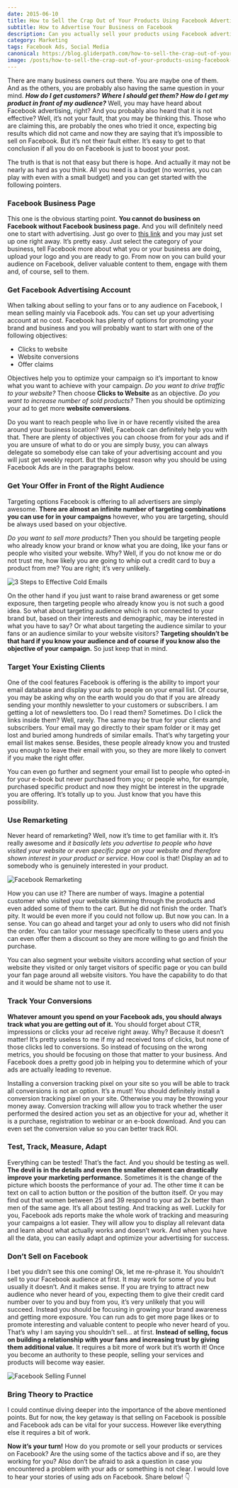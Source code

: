 ```yaml
---
date: 2015-06-10
title: How to Sell the Crap Out of Your Products Using Facebook Advertising
subtitle: How to Advertise Your Business on Facebook
description: Can you actually sell your products using Facebook advertising? Does it really work? And what are your options? This article on how to sell your products using Facebook ads will show you that it is not only possible but actually is not even as hard as you may think.
category: Marketing
tags: Facebook Ads, Social Media
canonical: https://blog.gliderpath.com/how-to-sell-the-crap-out-of-your-products-using-facebook-advertising
image: /posts/how-to-sell-the-crap-out-of-your-products-using-facebook-advertising/cover.png
---
```

There are many business owners out there. You are maybe one of them. And as the others, you are probably also having the same question in your mind. __*How do I get customers?*__ __*Where I should get them?*__ __*How do I get my product in front of my audience?*__ Well, you may have heard about Facebook advertising, right? And you probably also heard that it is not effective? Well, it’s not your fault, that you may be thinking this. Those who are claiming this, are probably the ones who tried it once, expecting big results which did not came and now they are saying that it’s impossible to sell on Facebook. But it’s not their fault either. It’s easy to get to that conclusion if all you do on Facebook is just to boost your post.

The truth is that is not that easy but there is hope. And actually it may not be nearly as hard as you think. All you need is a budget (no worries, you can play with even with a small budget) and you can get started with the following pointers.

### Facebook Business Page
This one is the obvious starting point. **You cannot do business on Facebook without Facebook business page.** And you will definitely need one to start with advertising. Just go over to [this link](https://www.facebook.com/pages/create/ 'Create a Facebook Page') and you may just set up one right away. It’s pretty easy. Just select the category of your business, tell Facebook more about what you or your business are doing, upload your logo and you are ready to go. From now on you can build your audience on Facebook, deliver valuable content to them, engage with them and, of course, sell to them.

### Get Facebook Advertising Account
When talking about selling to your fans or to any audience on Facebook, I mean selling mainly via Facebook ads. You can set up your advertising account at no cost. Facebook has plenty of options for promoting your brand and business and you will probably want to start with one of the following objectives:

* Clicks to website
* Website conversions
* Offer claims

Objectives help you to optimize your campaign so it’s important to know what you want to achieve with your campaign. *Do you want to drive traffic to your website?* Then choose **Clicks to Website** as an objective. *Do you want to increase number of sold products?* Then you should be optimizing your ad to get more **website conversions**.

Do you want to reach people who live in or have recently visited the area around your business location? Well, Facebook can definitely help you with that. There are plenty of objectives you can choose from for your ads and if you are unsure of what to do or you are simply busy, you can always delegate so somebody else can take of your advertising account and you will just get weekly report. But the biggest reason why you should be using Facebook Ads are in the paragraphs below.
​
### Get Your Offer in Front of the Right Audience
Targeting options Facebook is offering to all advertisers are simply awesome. **There are almost an infinite number of targeting combinations you can use for in your campaigns** however, who you are targeting, should be always used based on your objective.

*Do you want to sell more products?* Then you should be targeting people who already know your brand or know what you are doing, like your fans or people who visited your website. Why? Well, if you do not know me or do not trust me, how likely you are going to whip out a credit card to buy a product from me? You are right; it’s very unlikely.

![3 Steps to Effective Cold Emails](/posts/how-to-sell-the-crap-out-of-your-products-using-facebook-advertising/facebook-audience.png)

On the other hand if you just want to raise brand awareness or get some exposure, then targeting people who already know you is not such a good idea. So what about targeting audience which is not connected to your brand but, based on their interests and demographic, may be interested in what you have to say? Or what about targeting the audience similar to your fans or an audience similar to your website visitors?
**Targeting shouldn’t be that hard if you know your audience and of course if you know also the objective of your campaign.** So just keep that in mind.
​
### Target Your Existing Clients
One of the cool features Facebook is offering is the ability to import your email database and display your ads to people on your email list. Of course, you may be asking why on the earth would you do that if you are already sending your monthly newsletter to your customers or subscribers. I am getting a lot of newsletters too. Do I read them? Sometimes. Do I click the links inside them? Well, rarely. The same may be true for your clients and subscribers. Your email may go directly to their spam folder or it may get lost and buried among hundreds of similar emails. That’s why targeting your email list makes sense. Besides, these people already know you and trusted you enough to leave their email with you, so they are more likely to convert if you make the right offer.

You can even go further and segment your email list to people who opted-in for your e-book but never purchased from you; or people who, for example, purchased specific product and now they might be interest in the upgrade you are offering. It’s totally up to you. Just know that you have this possibility.
​
### Use Remarketing
Never heard of remarketing? Well, now it’s time to get familiar with it. It’s really awesome and *it basically lets you advertise to people who have visited your website or even specific page on your website and therefore shown interest in your product or service*. How cool is that! Display an ad to somebody who is genuinely interested in your product.

![Facebook Remarketing](/posts/how-to-sell-the-crap-out-of-your-products-using-facebook-advertising/facebook-remarketing.png)

How you can use it? There are number of ways. Imagine a potential customer who visited your website skimming through the products and even added some of them to the cart. But he did not finish the order. That’s pity. It would be even more if you could not follow up. But now you can. In a sense. You can go ahead and target your ad only to users who did not finish the order. You can tailor your message specifically to these users and you can even offer them a discount so they are more willing to go and finish the purchase.

You can also segment your website visitors according what section of your website they visited or only target visitors of specific page or you can build your fan page around all website visitors. You have the capability to do that and it would be shame not to use it.
​
### Track Your Conversions
**Whatever amount you spend on your Facebook ads, you should always track what you are getting out of it.** You should forget about CTR, impressions or clicks your ad receive right away. Why? Because it doesn’t matter! It’s pretty useless to me if my ad received tons of clicks, but none of those clicks led to conversions. So instead of focusing on the wrong metrics, you should be focusing on those that matter to your business. And Facebook does a pretty good job in helping you to determine which of your ads are actually leading to revenue.

Installing a conversion tracking pixel on your site so you will be able to track all conversions is not an option. It’s a must! You should definitely install a conversion tracking pixel on your site. Otherwise you may be throwing your money away. Conversion tracking will allow you to track whether the user performed the desired action you set as an objective for your ad, whether it is a purchase, registration to webinar or an e-book download. And you can even set the conversion value so you can better track ROI.
​
### Test, Track, Measure, Adapt
Everything can be tested! That’s the fact. And you should be testing as well. **The devil is in the details and even the smaller element can drastically improve your marketing performance.** Sometimes it is the change of the picture which boosts the performance of your ad. The other time it can be text on call to action button or the position of the button itself. Or you may find out that women between 25 and 39 respond to your ad 2x better than men of the same age. It’s all about testing. And tracking as well. Luckily for you, Facebook ads reports make the whole work of tracking and measuring your campaigns a lot easier. They will allow you to display all relevant data and learn about what actually works and doesn’t work. And when you have all the data, you can easily adapt and optimize your advertising for success.
​
### Don’t Sell on Facebook
I bet you didn’t see this one coming! Ok, let me re-phrase it. You shouldn’t sell to your Facebook audience at first. It may work for some of you but usually it doesn’t. And it makes sense. If you are trying to attract new audience who never heard of you, expecting them to give their credit card number over to you and buy from you, it’s very unlikely that you will succeed. Instead you should be focusing in growing your brand awareness and getting more exposure. You can run ads to get more page likes or to promote interesting and valuable content to people who never heard of you. That’s why I am saying you shouldn’t sell… at first. **Instead of selling, focus on building a relationship with your fans and increasing trust by giving them additional value.** It requires a bit more of work but it’s worth it! Once you become an authority to these people, selling your services and products will become way easier.

![Facebook Selling Funnel](/posts/how-to-sell-the-crap-out-of-your-products-using-facebook-advertising/facebook-selling-funnel.png)
​
### Bring Theory to Practice
I could continue diving deeper into the importance of the above mentioned points. But for now, the key getaway is that selling on Facebook is possible and Facebook ads can be vital for your success. However like everything else it requires a bit of work.

**Now it’s your turn!** How do you promote or sell your products or services on Facebook? Are the using some of the tactics above and if so, are they working for you? Also don’t be afraid to ask a question in case you encountered a problem with your ads or something is not clear. I would love to hear your stories of using ads on Facebook. Share below! :point_down:
